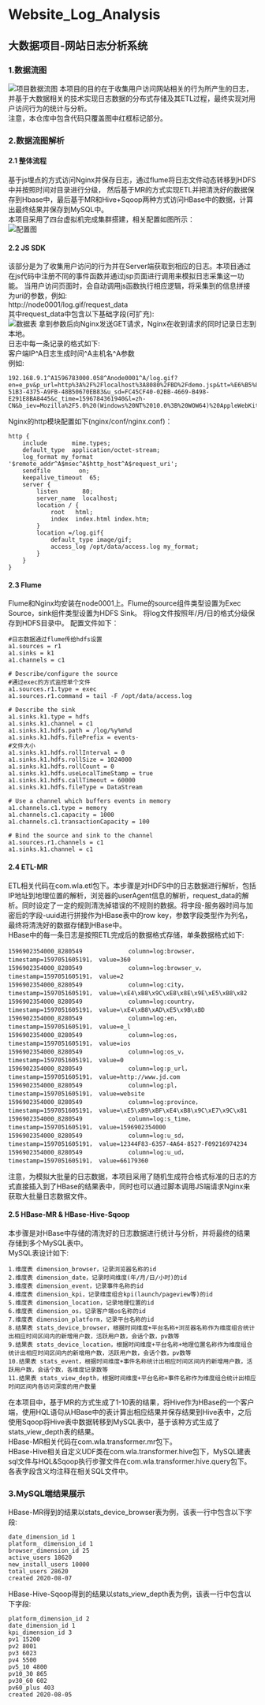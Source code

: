 # Website_Log_Analysis
## 大数据项目-网站日志分析系统
### 1.数据流图
![项目数据流图](https://github.com/liuwencong666/Website_Log_Analysis/blob/master/pics/项目数据流图.jpg) 
本项目的目的在于收集用户访问网站相关的行为所产生的日志，并基于大数据相关的技术实现日志数据的分布式存储及其ETL过程，最终实现对用户访问行为的统计与分析。<br>
注意，本仓库中包含代码只覆盖图中红框标记部分。<br>
### 2.数据流图解析
#### 2.1 整体流程<br>
基于js埋点的方式访问Nginx并保存日志，通过flume将日志文件动态转移到HDFS中并按照时间对目录进行分级，
然后基于MR的方式实现ETL并把清洗好的数据保存到Hbase中，最后基于MR和Hive+Sqoop两种方式访问HBase中的数据，计算出最终结果并保存到MySQL中。<br>
本项目采用了四台虚拟机完成集群搭建，相关配置如图所示：<br>
![配置图](https://github.com/liuwencong666/Website_Log_Analysis/blob/master/pics/配置图.jpg) 

#### 2.2 JS SDK
该部分是为了收集用户访问的行为并在Server端获取到相应的日志。本项目通过在js代码中注册不同的事件函数并通过jsp页面进行调用来模拟日志采集这一功能。
当用户访问页面时，会自动调用js函数执行相应逻辑，将采集到的信息拼接为uri的参数，例如: <br>
    http://node0001/log.gif/request_data <br>
其中request_data中包含以下基础字段(可扩充):<br>
![数据表](https://github.com/liuwencong666/Website_Log_Analysis/blob/master/pics/数据表格.jpg) 
拿到参数后向Nginx发送GET请求，Nginx在收到请求的同时记录日志到本地。<br>
日志中每一条记录的格式如下:<br>
客户端IP^A日志生成时间^A主机名^A参数<br>
例如:<br>
```
192.168.9.1^A1596783000.058^Anode0001^A/log.gif?en=e_pv&p_url=http%3A%2F%2Flocalhost%3A8080%2FBD%2Fdemo.jsp&tt=%E6%B5%8B%E8%AF%95%E9%A1%B5%E9%9D%A24&ver=1&pl=website&sdk=js&u_ud=7A6D4638-51B3-4375-A9FB-48B50670EB83&u_sd=FC45CF40-02BB-4669-B498-E291E8BA8445&c_time=1596784361940&l=zh-CN&b_iev=Mozilla%2F5.0%20(Windows%20NT%2010.0%3B%20WOW64)%20AppleWebKit%2F537.36%20(KHTML%2C%20like%20Gecko)%20Chrome%2F78.0.3904.108%20Safari%2F537.36&b_rst=1920*1080
```
Nginx的http模块配置如下(nginx/conf/nginx.conf)：
```
http {
    include       mime.types;
    default_type  application/octet-stream;
    log_format my_format '$remote_addr^A$msec^A$http_host^A$request_uri';
    sendfile        on;
    keepalive_timeout  65;
    server {
        listen       80;
        server_name  localhost;
        location / {
            root   html;
            index  index.html index.htm;
        }
        location =/log.gif{
            default_type image/gif;
            access_log /opt/data/access.log my_format;
        }
	}
}
```

#### 2.3 Flume
Flume和Nginx均安装在node0001上。Flume的source组件类型设置为Exec Source，sink组件类型设置为HDFS Sink。 将log文件按照年/月/日的格式分级保存到HDFS目录中。
配置文件如下：
```
#日志数据通过flume传给hdfs设置
a1.sources = r1
a1.sinks = k1
a1.channels = c1

# Describe/configure the source
#通过exec的方式监控单个文件
a1.sources.r1.type = exec
a1.sources.r1.command = tail -F /opt/data/access.log

# Describe the sink
a1.sinks.k1.type = hdfs
a1.sinks.k1.channel = c1
a1.sinks.k1.hdfs.path = /log/%y%m%d
a1.sinks.k1.hdfs.filePrefix = events-
#文件大小
a1.sinks.k1.hdfs.rollInterval = 0
a1.sinks.k1.hdfs.rollSize = 1024000
a1.sinks.k1.hdfs.rollCount = 0
a1.sinks.k1.hdfs.useLocalTimeStamp = true
a1.sinks.k1.hdfs.callTimeout = 60000
a1.sinks.k1.hdfs.fileType = DataStream

# Use a channel which buffers events in memory
a1.channels.c1.type = memory
a1.channels.c1.capacity = 1000
a1.channels.c1.transactionCapacity = 100

# Bind the source and sink to the channel
a1.sources.r1.channels = c1
a1.sinks.k1.channel = c1
```
#### 2.4 ETL-MR
ETL相关代码在com.wla.etl包下。本步骤是对HDFS中的日志数据进行解析，包括IP地址到地理位置的解析，浏览器的userAgent信息的解析，request_data的解析。同时设定了一定的规则清洗掉错误的不规则的数据。将字段-服务器时间与加密后的字段-uuid进行拼接作为HBase表中的row key，参数字段类型作为列名，最终将清洗好的数据存储到HBase中。<br>
HBase中的每一条日志是按照ETL完成后的数据格式存储，单条数据格式如下:<br>
```
1596902354000_8280549             column=log:browser， timestamp=1597051605191， value=360                                         
1596902354000_8280549             column=log:browser_v， timestamp=1597051605191， value=2                                         
1596902354000_8280549             column=log:city， timestamp=1597051605191， value=\xE4\xB8\x9C\xE8\x8E\x9E\xE5\xB8\x82           
1596902354000_8280549             column=log:country， timestamp=1597051605191， value=\xE4\xB8\xAD\xE5\x9B\xBD                     
1596902354000_8280549             column=log:en， timestamp=1597051605191， value=e_l                                               
1596902354000_8280549             column=log:os， timestamp=1597051605191， value=ios                                               
1596902354000_8280549             column=log:os_v， timestamp=1597051605191， value=0                                               
1596902354000_8280549             column=log:p_url， timestamp=1597051605191， value=http://www.jd.com                             
1596902354000_8280549             column=log:pl， timestamp=1597051605191， value=website                                           
1596902354000_8280549             column=log:province， timestamp=1597051605191， value=\xE5\xB9\xBF\xE4\xB8\x9C\xE7\x9C\x81       
1596902354000_8280549             column=log:s_time， timestamp=1597051605191， value=1596902354000                                 
1596902354000_8280549             column=log:u_sd， timestamp=1597051605191， value=12344F83-6357-4A64-8527-F09216974234           
1596902354000_8280549             column=log:u_ud， timestamp=1597051605191， value=66179360
```
注意，为模拟大批量的日志数据，本项目采用了随机生成符合格式标准的日志的方式直接插入到了HBase的结果表中，同时也可以通过脚本调用JS端请求Nginx来获取大批量日志数据文件。
#### 2.5 HBase-MR & HBase-Hive-Sqoop
本步骤是对HBase中存储的清洗好的日志数据进行统计与分析，并将最终的结果存储到多个MySQL表中。<br>
MySQL表设计如下:<br>
```
1.维度表 dimension_browser，记录浏览器名称的id
2.维度表 dimension_date，记录时间维度(年/月/日/小时)的id
3.维度表 dimension_event，记录事件名称的id
4.维度表 dimension_kpi，记录维度组合kpi(launch/pageview等)的id
5.维度表 dimension_location，记录地理位置的id
6.维度表 dimension_os，记录客户端os名称的id
7.维度表 dimension_platform，记录平台名称的id
8.结果表 stats_device_browser，根据时间维度+平台名称+浏览器名称作为维度组合统计出相应时间区间内的新增用户数，活跃用户数，会话个数，pv数等
9.结果表 stats_device_location，根据时间维度+平台名称+地理位置名称作为维度组合统计出相应时间区间内的新增用户数，活跃用户数，会话个数，pv数等
10.结果表 stats_event，根据时间维度+事件名称统计出相应时间区间内的新增用户数，活跃用户数，会话个数，各维度记录数等
11.结果表 stats_view_depth，根据时间维度+平台名称+事件名称作为维度组合统计出相应时间区间内各访问深度的用户数量
```
在本项目中，基于MR的方式生成了1-10表的结果，将Hive作为HBase的一个客户端，使用HQL语句从HBase中的表计算出相应结果并保存结果到Hive表中，之后使用Sqoop将Hive表中数据转移到MySQL表中，基于该种方式生成了stats_view_depth表的结果。<br>
HBase-MR相关代码在com.wla.transformer.mr包下。<br>
HBase-Hive相关自定义UDF类在com.wla.transformer.hive包下，MySQL建表sql文件与HQL&Sqoop执行步骤文件在com.wla.transformer.hive.query包下。各表字段含义均注释在相关SQL文件中。<br>
### 3.MySQL端结果展示
HBase-MR得到的结果以stats_device_browser表为例，该表一行中包含以下字段:<br>
```
date_dimension_id 1
platform_ dimension_id 1
browser_dimension_id 25
active_users 18620
new_install_users 10000
total_users 28620
created 2020-08-07
```
HBase-Hive-Sqoop得到的结果以stats_view_depth表为例，该表一行中包含以下字段:<br>
```
platform_dimension_id 2
date_dimension_id 1
kpi_dimension_id 3
pv1 15200
pv2 8001
pv3 6023
pv4 5500
pv5_10 4800
pv10_30 865
pv30_60 602
pv60_plus 403
created 2020-08-05
```





